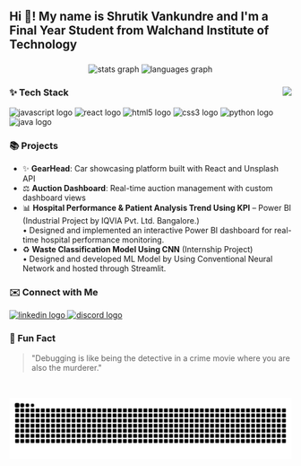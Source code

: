 <h2 align="left">Hi 👋! My name is Shrutik Vankundre and I'm a Final Year Student from Walchand Institute of Technology</h2> 

###

<div align="center">
  <img src="https://github-readme-stats.vercel.app/api?username=Shrutik1008&hide_title=false&hide_rank=false&show_icons=true&include_all_commits=true&count_private=true&disable_animations=false&theme=gradient&locale=en&hide_border=false" height="150" alt="stats graph" />
  <img src="https://github-readme-stats.vercel.app/api/top-langs?username=Shrutik1008&locale=en&hide_title=false&layout=compact&card_width=320&langs_count=5&theme=gradient&hide_border=false" height="150" alt="languages graph" />
</div>

###

<img align="right" height="150" src="https://user-images.githubusercontent.com/74038190/212749447-bfb7e725-6987-49d9-ae85-2015e3e7cc41.gif" />

###

### ✨ Tech Stack

<div align="left">
  <img src="https://cdn.jsdelivr.net/gh/devicons/devicon/icons/javascript/javascript-original.svg" height="30" alt="javascript logo" />
  <img src="https://cdn.jsdelivr.net/gh/devicons/devicon/icons/react/react-original.svg" height="30" alt="react logo" />
  <img src="https://cdn.jsdelivr.net/gh/devicons/devicon/icons/html5/html5-original.svg" height="30" alt="html5 logo" />
  <img src="https://cdn.jsdelivr.net/gh/devicons/devicon/icons/css3/css3-original.svg" height="30" alt="css3 logo" />
  <img src="https://cdn.jsdelivr.net/gh/devicons/devicon/icons/python/python-original.svg" height="30" alt="python logo" />
  <img src="https://cdn.jsdelivr.net/gh/devicons/devicon/icons/java/java-original.svg" height="30" alt="java logo" />
</div>

### 📚 Projects

- ✨ **GearHead**: Car showcasing platform built with React and Unsplash API
- ⚖️ **Auction Dashboard**: Real-time auction management with custom dashboard views
- 📊 **Hospital Performance & Patient Analysis Trend Using KPI** – Power BI (Industrial Project by IQVIA Pvt. Ltd. Bangalore.)  
  • Designed and implemented an interactive Power BI dashboard for real-time hospital performance monitoring.
- ♻️ **Waste Classification Model Using CNN** (Internship Project)  
  • Designed and developed ML Model by Using Conventional Neural Network and hosted through Streamlit.

### ✉️ Connect with Me

<div align="left">
  <a href="https://www.linkedin.com/in/shrutik-vankundre/" target="_blank">
    <img src="https://img.shields.io/static/v1?message=LinkedIn&logo=linkedin&label=&color=0077B5&logoColor=white&labelColor=&style=for-the-badge" height="35" alt="linkedin logo" />
  </a>
  <a href="https://discordapp.com/users/shrutik1008" target="_blank">
    <img src="https://img.shields.io/static/v1?message=Discord&logo=discord&label=&color=7289DA&logoColor=white&labelColor=&style=for-the-badge" height="35" alt="discord logo" />
  </a>
</div>

### 💫 Fun Fact

> "Debugging is like being the detective in a crime movie where you are also the murderer."

<br clear="both">

![Snake animation](https://raw.githubusercontent.com/Shrutik1008/Shrutik1008/output/github-contribution-grid-snake.svg)

###
